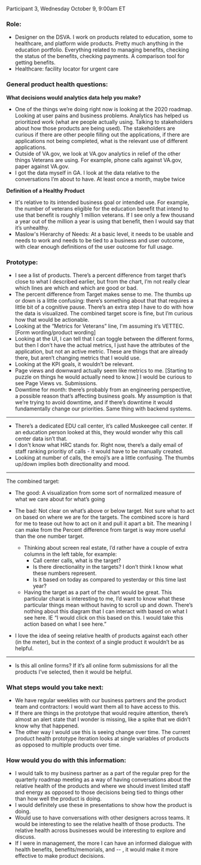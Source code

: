 Participant 3, Wednesday October 9, 9:00am ET

### Role:

- Designer on the DSVA. I work on products related to education, some to healthcare, and platform wide products. Pretty much anything in the education portfolio. Everything related to managing benefits, checking the status of the benefits, checking payments. A comparison tool for getting benefits.
- Healthcare: facility locator for urgent care
### General product health questions: 

**What decisions would analytics data help you make?**
- One of the things we’re doing right now is looking at the 2020 roadmap. Looking at user pains and business problems. Analytics has helped us prioritized work (what are people actually using. Talking to stakeholders about how those products are being used). The stakeholders are curious if there are other people filling out the applications, if there are applications not being completed, what is the relevant use of different applications.
- Outside of VA.gov, we look at VA.gov analytics in relief of the other things Veterans are using. For example, phone calls against VA.gov, paper against VA.gov.
- I got the data myself in GA. I look at the data relative to the conversations I’m about to have. At least once a month, maybe twice

**Definition of a Healthy Product**
- It's relative to its intended business goal or intended use. For example, the number of veterans eligible for the education benefit that intend to use that benefit is roughly 1 million veterans. If I see only a few thousand a year out of the million a year is using that benefit, then I would say that it’s unhealthy. 
- Maslow's Hierarchy of Needs: At a basic level, it needs to be usable and needs to work and needs to be tied to a business and user outcome, with clear enough definitions of the user outcome for full usage.

### Prototype:

- I see a list of products. There’s a percent difference from target that’s close to what I described earlier, but from the chart, I’m not really clear which lines are which and which are good or bad.
- The percent difference from Target makes sense to me. The thumbs up or down is a little confusing: there’s something about that that requires a little bit of a cognitive pause. There’s an extra step I have to do with how the data is visualized. The combined target score is fine, but I’m curious how that would be actionable.
- Looking at the “Metrics for Veterans” line, I'm assuming it’s VETTEC. [Form wording/product wording]
- Looking at the UI, I can tell that I can toggle between the different forms, but then I don’t have the actual metrics, I just have the attributes of the application, but not an active metric. These are things that are already there, but aren’t changing metrics that I would use.
- Looking at the KPI goals, it wouldn’t be relevant.
- Page views and downward actually seem like metrics to me. [Starting to puzzle on things he would actually need to know.] I would be curious to see Page Views vs. Submissions.
- Downtime for month: there’s probably from an engineering perspective, a possible reason that’s affecting business goals. My assumption is that we’re trying to avoid downtime, and if there’s downtime it would fundamentally change our priorities. Same thing with backend systems.
---
- There’s a dedicated EDU call center, it’s called Muskeegee call center. If an education person looked at this, they would wonder why this call center data isn’t that. 
- I don't know what HRC stands for. Right now, there’s a daily email of staff ranking prioritiy of calls - it would have to be manually created.
- Looking at number of calls, the emoji’s are a little confusing. The thumbs up/down implies both directionality and mood. 
---
The combined target:
  - The good: A visualization from some sort of normalized measure of what we care about for what’s going 
  - The bad: Not clear on what’s above or below target. Not sure what to act on based on where we are for the targets. The combined score is hard for me to tease out how to act on it and pull it apart a bit. The meaning I can make from the Percent difference from target is way more useful than the one number target. 
    - Thinking about screen real estate, I’d rather have a couple of extra columns in the left table, for example:
      - Call center calls, what is the target? 
      - Is there directionality in the targets? I don’t think I know what these numbers represent. 
      - Is it based on today as compared to yesterday or this time last year? 
    - Having the target as a part of the chart would be great. This particular charat is interesting to me, I’d want to know what these particular things mean without having to scroll up and down. There’s nothing about this diagram that I can interact with based on what I see here. IE “I would click on this based on this. I would take this action based on what I see here.”
 
  - I love the idea of seeing relative health of products against each other (in the meter), but in the context of a single product it wouldn’t be as helpful.
---
- Is this all online forms? If it’s all online form submissions for all the products I’ve selected, then it would be helpful.

### What steps would you take next:

- We have regular weeklies with our business partners and the product team and contractors: I would want them all to have access to this. 
- If there are things in the prototype that would require attention, there’s almost an alert state that I wonder is missing, like a spike that we didn’t know why that happened. 
- The other way I would use this is seeing change over time. The current product health prototype iteration looks at single variables of products as opposed to multiple products over time.

### How would you do with this information:

- I would talk to my business partner as a part of the regular prep for the quarterly roadmap meeting as a way of having conversations about the relative health of the products and where we should invest limited staff and energy as opposed to those decisions being tied to things other than how well the product is doing. 
- I would definitely use these in presentations to show how the product is doing. 
- Would use to have conversations with other designers across teams. It would be interesting to see the relative health of those products. The relative health across businesses would be interesting to explore and discuss. 
- If I were in management, the more I can have an informed dialogue with health benefits, benefits/memorials, and -- , it would make it more effective to make product decisions.


